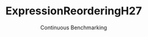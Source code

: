 ---
layout: docu
title: ExpressionReorderingH27
subtitle: Continuous Benchmarking
selected: Expression_Reordering
expanded: Benchmarking
benchmark: /individual_results/ExpressionReorderingH27.html
---
